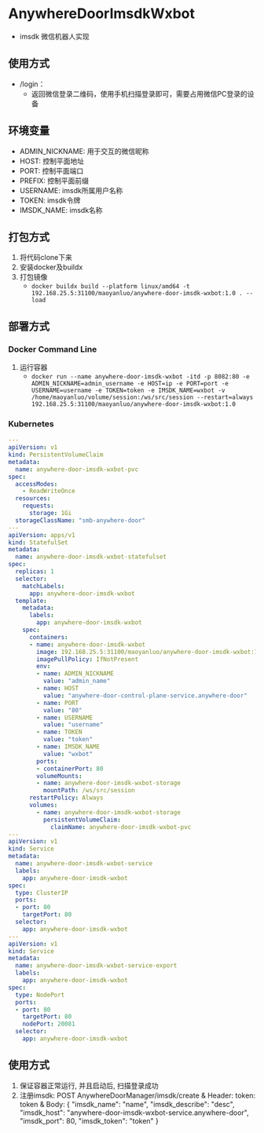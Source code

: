 # AnywhereDoorImsdkWxbot
* imsdk 微信机器人实现

## 使用方式
* /login：
  * 返回微信登录二维码，使用手机扫描登录即可，需要占用微信PC登录的设备

## 环境变量
* ADMIN_NICKNAME: 用于交互的微信昵称
* HOST: 控制平面地址
* PORT: 控制平面端口
* PREFIX: 控制平面前缀
* USERNAME: imsdk所属用户名称
* TOKEN: imsdk令牌
* IMSDK_NAME: imsdk名称

## 打包方式
1. 将代码clone下来
2. 安装docker及buildx
3. 打包镜像
   * `docker buildx build --platform linux/amd64 -t 192.168.25.5:31100/maoyanluo/anywhere-door-imsdk-wxbot:1.0 . --load`

## 部署方式

### Docker Command Line
1. 运行容器
   * `docker run --name anywhere-door-imsdk-wxbot -itd -p 8082:80 -e ADMIN_NICKNAME=admin_username -e HOST=ip -e PORT=port -e USERNAME=username -e TOKEN=token -e IMSDK_NAME=wxbot -v /home/maoyanluo/volume/session:/ws/src/session --restart=always 192.168.25.5:31100/maoyanluo/anywhere-door-imsdk-wxbot:1.0`

### Kubernetes
```yaml
---
apiVersion: v1
kind: PersistentVolumeClaim
metadata:
  name: anywhere-door-imsdk-wxbot-pvc
spec:
  accessModes:
    - ReadWriteOnce
  resources:
    requests:
      storage: 1Gi
  storageClassName: "smb-anywhere-door"
---
apiVersion: apps/v1
kind: StatefulSet
metadata:
  name: anywhere-door-imsdk-wxbot-statefulset
spec:
  replicas: 1
  selector:
    matchLabels:
      app: anywhere-door-imsdk-wxbot
  template:
    metadata:
      labels:
        app: anywhere-door-imsdk-wxbot
    spec:
      containers:
      - name: anywhere-door-imsdk-wxbot
        image: 192.168.25.5:31100/maoyanluo/anywhere-door-imsdk-wxbot:1.0
        imagePullPolicy: IfNotPresent
        env:
        - name: ADMIN_NICKNAME
          value: "admin_name"
        - name: HOST
          value: "anywhere-door-control-plane-service.anywhere-door"
        - name: PORT
          value: "80"
        - name: USERNAME
          value: "username"
        - name: TOKEN
          value: "token"
        - name: IMSDK_NAME
          value: "wxbot"
        ports:
        - containerPort: 80
        volumeMounts:
        - name: anywhere-door-imsdk-wxbot-storage
          mountPath: /ws/src/session
      restartPolicy: Always
      volumes:
        - name: anywhere-door-imsdk-wxbot-storage
          persistentVolumeClaim:
            claimName: anywhere-door-imsdk-wxbot-pvc
---
apiVersion: v1
kind: Service
metadata:
  name: anywhere-door-imsdk-wxbot-service
  labels:
    app: anywhere-door-imsdk-wxbot
spec:
  type: ClusterIP
  ports:
  - port: 80
    targetPort: 80
  selector:
    app: anywhere-door-imsdk-wxbot
---
apiVersion: v1
kind: Service
metadata:
  name: anywhere-door-imsdk-wxbot-service-export
  labels:
    app: anywhere-door-imsdk-wxbot
spec:
  type: NodePort
  ports:
  - port: 80
    targetPort: 80
    nodePort: 20081
  selector:
    app: anywhere-door-imsdk-wxbot
```

## 使用方式
1. 保证容器正常运行, 并且启动后, 扫描登录成功
2. 注册imsdk: POST AnywhereDoorManager/imsdk/create & Header: token: token & Body: { "imsdk_name": "name", "imsdk_describe": "desc", "imsdk_host": "anywhere-door-imsdk-wxbot-service.anywhere-door", "imsdk_port": 80, "imsdk_token": "token" }